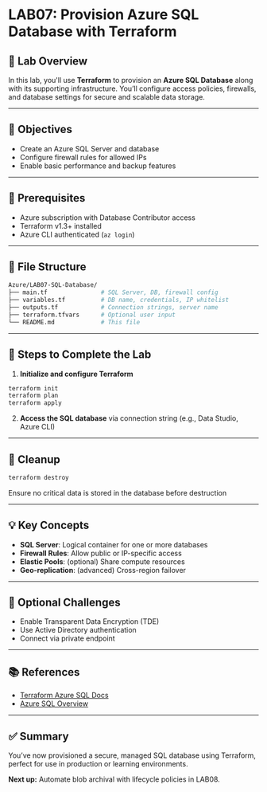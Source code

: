 # LAB07: Provision Azure SQL Database with Terraform

## 📝 Lab Overview

In this lab, you'll use **Terraform** to provision an **Azure SQL Database** along with its supporting infrastructure. You’ll configure access policies, firewalls, and database settings for secure and scalable data storage.

---

## 🎯 Objectives

- Create an Azure SQL Server and database
- Configure firewall rules for allowed IPs
- Enable basic performance and backup features

---

## 🧰 Prerequisites

- Azure subscription with Database Contributor access
- Terraform v1.3+ installed
- Azure CLI authenticated (`az login`)

---

## 📁 File Structure

```bash
Azure/LAB07-SQL-Database/
├── main.tf               # SQL Server, DB, firewall config
├── variables.tf          # DB name, credentials, IP whitelist
├── outputs.tf            # Connection strings, server name
├── terraform.tfvars      # Optional user input
└── README.md             # This file
```

---

## 🚀 Steps to Complete the Lab

1. **Initialize and configure Terraform**
```bash
terraform init
terraform plan
terraform apply
```

2. **Access the SQL database** via connection string (e.g., Data Studio, Azure CLI)

---

## 🧼 Cleanup

```bash
terraform destroy
```
Ensure no critical data is stored in the database before destruction

---

## 💡 Key Concepts

- **SQL Server**: Logical container for one or more databases
- **Firewall Rules**: Allow public or IP-specific access
- **Elastic Pools**: (optional) Share compute resources
- **Geo-replication**: (advanced) Cross-region failover

---

## 🧪 Optional Challenges

- Enable Transparent Data Encryption (TDE)
- Use Active Directory authentication
- Connect via private endpoint

---

## 📚 References

- [Terraform Azure SQL Docs](https://registry.terraform.io/providers/hashicorp/azurerm/latest/docs/resources/mssql_database)
- [Azure SQL Overview](https://learn.microsoft.com/en-us/azure/azure-sql/)

---

## ✅ Summary

You’ve now provisioned a secure, managed SQL database using Terraform, perfect for use in production or learning environments.

**Next up:** Automate blob archival with lifecycle policies in LAB08.